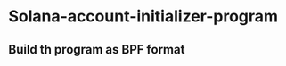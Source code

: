 # Solana-account-initializer-program

## Build th program as BPF format
```cargo build-bpf --manifest-path=./solana_test_lib/Cargo.toml --bpf-out-dir=dist/program
```